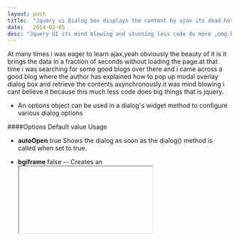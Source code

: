 ```yaml
---
layout: post
title:  "Jquery ui Dialog box displays the content by ajax its dead hot man"
date:   2014-02-05 
desc: "Jquery UI its mind blowing and stunning less code do more ,omg but i didnt expect it will do this much come lets explore the beauty of jquery wit h ajax :)"
---
```


At many times i was eager to learn ajax,yeah obviously the beauty of it is 
it brings the data in a fraction of seconds without loading the page.at that time
i was searching for some good blogs over there and i came across a good blog where the 
author has explained how to pop up modal overlay dialog box and retrieve the contents 
asynchronously.it was mind blowing i cant believe it because this much less code does big things
that is jquery.

+ An options object can be used in a dialog's widget method to configure various dialog options

####Options	Default value	Usage
+ **autoOpen**	 true	Shows the dialog as soon as the dialog() method is called when set to true.

+ **bgiframe**	false -- Creates an <iframe> shim to prevent <select> elements showing through the dialog in IE6 (at present the bgiframe plugin is required). We'll look at this option in more detail shortly. This plugin is due to be retired in version 1.8 of the library and will be replaced by the new stackfix component.
+ **buttons**	{}	Supplies an object containing buttons to be used with the dialog. Each     
                                     property name becomes the text on the <button> element, and the value of each property is a callback function, which is executed when the button is clicked.
+ **closeOnEscape**	true -	If set to true, the dialog will close when the Esc key is pressed.
+ **dialogClass**	""	- Sets additional class names on the dialog for theming purposes.
+ **draggable**	true -	Makes the dialog draggable (use ui.draggable.js).
+ **height**	"auto" -	Sets the starting height of the dialog.
+ **hide**	null	-Sets an effect to be used when the dialog is closed.
+ **maxHeight**	false-	Sets a maximum height for the dialog.
+ **maxWidth**	false	-Sets a maximum width for the dialog.
+ **minHeight**	150 -	Sets a minimum height for the dialog.
+ **minWidth**	150 -	Sets a minimum width for the dialog.
+ **modal**	false	Enables modality while the dialog is open.
+ **position**	"center"	-Sets the starting position of the dialog in the viewport. Can accept a + string, or an array of strings, or an array containing exact coordinates of the dialog offset from the top and left of the viewport.
+ **resizable** true -	Makes the dialog resizable (also requires ui.resizable.js).
+ **show**	null	Sets an effect to be used when the dialog is opened.
+ **stack**	true-	Causes the focused dialog to move to the front when several dialogs are open.
+ **title**	false -	Alternative to specifying the title attribute on the widget's underlying container element.
+ **width**	300-	Sets the starting width of the dialog.
+ **zIndex**	1000--Sets the starting CSS z-index of the widget. When using multiple dialogs and the stack option is set to true the z-index will change as each dialog is moved to the front of the stack.

and i am damn sure you wont be able to get these compicated things so lets begin to practical work before that i will explain small snippet of code to make it clear

{%highlight javascript%}
	$("#div1").dialog({
					autoOpen:false,
					modal:true,   //open as modal overlay
					width: 600, //width size
					height:300, //height size
					buttons:{    //buttons in dialog box can be added
						"Dismiss": function(){     //adding dismiss button
							$(this).dialog("close");
						}
					}
					
})
{%endhighlight%}

Explanation:
 we are defining the modal dialog box to the div element and initializing with values such as it should be modal overlay,width and hieght of it and inserting some buttons and necessary actions in anonymous functions in dialog box .

{%highlight javascript%}
$("button#hitme").on('click',function(e){
				console.log("clicked");
				e.preventDefault();
				$("#div1").html("");
				$("#div1").dialog("option","title","Loading...").dialog("open");
				$("#div1").load("what_i_am.txt",function(){
					$("#div1").dialog("option","title",$(this).find("h2").text());
					$(this).find("h2").remove();
				});

{%%endhighlight}

Explanation:
+ $("#div1").dialog("option","title","Loading...").dialog("open"); --open the dialog box and set the title of it as Loading...
+ $("#div1").load("what_i_am.txt",function -- load the content of text file and insert it in to doalog box.
+ $("#div1").dialog("option","title",$(this).find("h2").text()); -- find the h2 tag in the text file and put it as title of dialogg box.
+ $(this).find("h2").remove(); -- remove the title from the body of dialog box.
